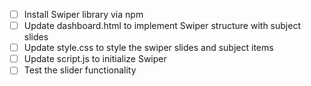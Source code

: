 - [ ] Install Swiper library via npm
- [ ] Update dashboard.html to implement Swiper structure with subject slides
- [ ] Update style.css to style the swiper slides and subject items
- [ ] Update script.js to initialize Swiper
- [ ] Test the slider functionality
